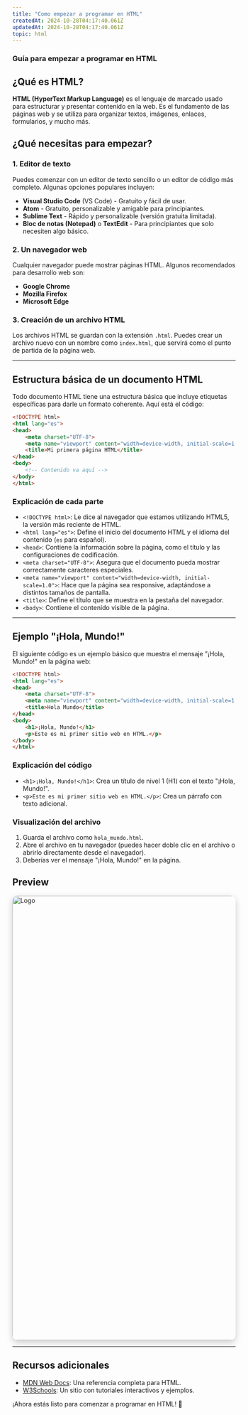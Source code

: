 ```yaml
---
title: "Como empezar a programar en HTML"
createdAt: 2024-10-28T04:17:40.061Z 
updatedAt: 2024-10-28T04:17:40.061Z
topic: html
---
```


### Guía para empezar a programar en HTML

## ¿Qué es HTML?

**HTML (HyperText Markup Language)** es el lenguaje de marcado usado para estructurar y presentar contenido en la web. Es el fundamento de las páginas web y se utiliza para organizar textos, imágenes, enlaces, formularios, y mucho más.

## ¿Qué necesitas para empezar?

### 1. **Editor de texto**
   Puedes comenzar con un editor de texto sencillo o un editor de código más completo. Algunas opciones populares incluyen:
   - **Visual Studio Code** (VS Code) - Gratuito y fácil de usar.
   - **Atom** - Gratuito, personalizable y amigable para principiantes.
   - **Sublime Text** - Rápido y personalizable (versión gratuita limitada).
   - **Bloc de notas (Notepad)** o **TextEdit** - Para principiantes que solo necesiten algo básico.

### 2. **Un navegador web**
   Cualquier navegador puede mostrar páginas HTML. Algunos recomendados para desarrollo web son:
   - **Google Chrome**
   - **Mozilla Firefox**
   - **Microsoft Edge**

### 3. **Creación de un archivo HTML**
   Los archivos HTML se guardan con la extensión `.html`. Puedes crear un archivo nuevo con un nombre como `index.html`, que servirá como el punto de partida de la página web.

---

## Estructura básica de un documento HTML

Todo documento HTML tiene una estructura básica que incluye etiquetas específicas para darle un formato coherente. Aquí está el código:

```html
<!DOCTYPE html>
<html lang="es">
<head>
    <meta charset="UTF-8">
    <meta name="viewport" content="width=device-width, initial-scale=1.0">
    <title>Mi primera página HTML</title>
</head>
<body>
    <!-- Contenido va aquí -->
</body>
</html>
```

### Explicación de cada parte

- `<!DOCTYPE html>`: Le dice al navegador que estamos utilizando HTML5, la versión más reciente de HTML.
- `<html lang="es">`: Define el inicio del documento HTML y el idioma del contenido (`es` para español).
- `<head>`: Contiene la información sobre la página, como el título y las configuraciones de codificación.
- `<meta charset="UTF-8">`: Asegura que el documento pueda mostrar correctamente caracteres especiales.
- `<meta name="viewport" content="width=device-width, initial-scale=1.0">`: Hace que la página sea responsive, adaptándose a distintos tamaños de pantalla.
- `<title>`: Define el título que se muestra en la pestaña del navegador.
- `<body>`: Contiene el contenido visible de la página.

---

## Ejemplo "¡Hola, Mundo!"

El siguiente código es un ejemplo básico que muestra el mensaje "¡Hola, Mundo!" en la página web:

```html
<!DOCTYPE html>
<html lang="es">
<head>
    <meta charset="UTF-8">
    <meta name="viewport" content="width=device-width, initial-scale=1.0">
    <title>Hola Mundo</title>
</head>
<body>
    <h1>¡Hola, Mundo!</h1>
    <p>Este es mi primer sitio web en HTML.</p>
</body>
</html>
```

### Explicación del código

- `<h1>¡Hola, Mundo!</h1>`: Crea un título de nivel 1 (H1) con el texto "¡Hola, Mundo!".
- `<p>Este es mi primer sitio web en HTML.</p>`: Crea un párrafo con texto adicional.

### Visualización del archivo

1. Guarda el archivo como `hola_mundo.html`.
2. Abre el archivo en tu navegador (puedes hacer doble clic en el archivo o abrirlo directamente desde el navegador).
3. Deberías ver el mensaje "¡Hola, Mundo!" en la página.

## Preview
<img src="https://i.imgur.com/3cZtrnf.png" alt="Logo" class="img-fluid" style="width: 1000px; height: auto; object-fit: cover; box-shadow: 0 5px 15px rgba(0, 0, 0, 0.2); border-radius: 12px;">

---

## Recursos adicionales

- [MDN Web Docs](https://developer.mozilla.org/es/docs/Web/HTML): Una referencia completa para HTML.
- [W3Schools](https://www.w3schools.com/html/): Un sitio con tutoriales interactivos y ejemplos.

¡Ahora estás listo para comenzar a programar en HTML! 🎉